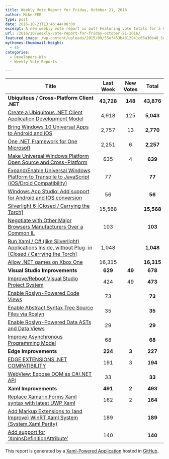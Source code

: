 ```yaml
---
title: Weekly Vote Report for Friday, October 21, 2016
author: Mike-EEE
type: post
date: 2016-10-21T13:46:44+00:00
excerpt: A new weekly vote report is out! Featuring vote totals for a Ubiquitous / Cross-Platform Client .NET (+148 New/43,876 Total), Visual Studio Improvements (+49 New/678 Total), Edge Improvements (+3 New/227 Total), and Xaml Improvements (+2 New/493 Total).
url: /2016/10/weekly-vote-report-for-friday-october-21-2016/
featured_image: /wp-content/uploads/2015/09/55ef453b4812941c66a30b48_Social-Profile-Thick-2561.png
mythemes-thumbnail-height:
  - 45
categories:
  - Developers-Win
  - Weekly Vote Reports

---
```

| Title                                                                                                    | Last Week  |      <span class="new">New Votes</span>       |   Total    |
| -------------------------------------------------------------------------------------------------------- |:----------:|:---------------------------------------------:|:----------:|
| **Ubiquitous / Cross-Platform Client .NET**                                                              | **43,728** | <span class="new"><strong>148</strong></span> | **43,876** |
| [Create a Ubiquitous .NET Client Application Development Model][1]                                       |   4,918    |         <span class="new">125</span>          | **5,043**  |
| [Bring Windows 10 Universal Apps to Android and iOS][2]                                                  |   2,757    |          <span class="new">13</span>          | **2,770**  |
| [One .NET Framework for One Microsoft][3]                                                                |   2,251    |          <span class="new">6</span>           | **2,257**  |
| [Make Universal Windows Platform Open Source and Cross-Platform][4]                                      |    635     |          <span class="new">4</span>           |  **639**   |
| [Expand/Enable Universal Windows Platform to Transpile to JavaScript (iOS/Droid Compatibility)][5]       |     77     |           <span class="new"></span>           |   **77**   |
| [Windows App Studio: Add support for Android and IOS conversion][6]                                      |     56     |           <span class="new"></span>           |   **56**   |
| [Silverlight 6 [Closed / Carrying the Torch]][7]                                                         |   15,568   |           <span class="new"></span>           | **15,568** |
| [Negotiate with Other Major Browsers Manufacturers Over a Common IL][8]                                  |    103     |           <span class="new"></span>           |  **103**   |
| [Run Xaml / C# (like Silverlight) Applications Inside, without Plug-in [Closed / Carrying the Torch]][9] |   1,048    |           <span class="new"></span>           | **1,048**  |
| [Allow .NET games on Xbox One][10]                                                                       |   16,315   |           <span class="new"></span>           | **16,315** |
| **Visual Studio Improvements**                                                                           |  **629**   | <span class="new"><strong>49</strong></span>  |  **678**   |
| [Improve/Reboot Visual Studio Project System][11]                                                        |    424     |          <span class="new">49</span>          |  **473**   |
| [Enable Roslyn-Powered Code Views][12]                                                                   |     73     |           <span class="new"></span>           |   **73**   |
| [Enable Abstract Syntax Tree Source Files via Roslyn][13]                                                |     35     |           <span class="new"></span>           |   **35**   |
| [Enable Roslyn-Powered Data ASTs and Data Views][14]                                                     |     29     |           <span class="new"></span>           |   **29**   |
| [Improve Asynchronous Programming Model][15]                                                             |     68     |           <span class="new"></span>           |   **68**   |
| **Edge Improvements**                                                                                    |  **224**   |  <span class="new"><strong>3</strong></span>  |  **227**   |
| [EDGE EXTENSIONS .NET COMPATIBILITY][16]                                                                 |    191     |          <span class="new">3</span>           |  **194**   |
| [WebView: Expose DOM as C#/.NET API][17]                                                                 |     33     |           <span class="new"></span>           |   **33**   |
| **Xaml Improvements**                                                                                    |  **491**   |  <span class="new"><strong>2</strong></span>  |  **493**   |
| [Replace Xamarin.Forms Xaml syntax with latest UWP Xaml][18]                                             |    162     |          <span class="new">2</span>           |  **164**   |
| [Add Markup Extensions to (and Improve) WinRT Xaml System (System.Xaml Parity)][19]                      |    189     |           <span class="new"></span>           |  **189**   |
| [Add support for &#8216;XmlnsDefinitionAttribute&#8217;][20]                                             |    140     |           <span class="new"></span>           |  **140**   |

This report is generated by a [Xaml-Powered Application][21] hosted in [GitHub][22].

 [1]: http://visualstudio.uservoice.com/forums/121579-visual-studio/suggestions/10027638-create-a-ubiquitous-net-client-application-develo
 [2]: https://visualstudio.uservoice.com/forums/121579-visual-studio-2015/suggestions/8912350-bring-windows-10-universal-apps-to-android-and-ios
 [3]: http://visualstudio.uservoice.com/forums/121579-visual-studio-2015/suggestions/4249140-one-net-framework-for-one-microsoft
 [4]: https://wpdev.uservoice.com/forums/110705-dev-platform/suggestions/7989744-make-universal-windows-platform-open-source-and-cr
 [5]: https://wpdev.uservoice.com/forums/110705-dev-platform/suggestions/7897380-expand-enable-universal-windows-platform-to-transp
 [6]: https://wpdev.uservoice.com/forums/216486-windows-app-studio/suggestions/9550647-add-support-for-andriod-and-ios-conversion
 [7]: http://visualstudio.uservoice.com/forums/121579-visual-studio/suggestions/3556619-silverlight-6
 [8]: https://wpdev.uservoice.com/forums/257854-microsoft-edge-developer/suggestions/11392869-negociate-with-other-major-browsers-maufacturers-o
 [9]: https://wpdev.uservoice.com/forums/257854-microsoft-edge-developer/suggestions/8022150-run-xaml-c-like-silverlight-applications-ins
 [10]: https://visualstudio.uservoice.com/forums/121579-visual-studio-2015/suggestions/4233646-allow-net-games-on-xbox-one
 [11]: http://visualstudio.uservoice.com/forums/121579-visual-studio/suggestions/9347001-improve-reboot-visual-studio-project-system
 [12]: http://visualstudio.uservoice.com/forums/121579-visual-studio/suggestions/10020390-enable-roslyn-powered-code-views
 [13]: http://visualstudio.uservoice.com/forums/121579-visual-studio-2015/suggestions/7066885-enable-abstract-syntax-tree-source-files-via-rosly
 [14]: http://visualstudio.uservoice.com/forums/121579-visual-studio/suggestions/10020525-enable-roslyn-powered-data-asts-and-data-views
 [15]: http://visualstudio.uservoice.com/forums/121579-visual-studio/suggestions/9126493-improve-asynchronous-programming-model
 [16]: https://wpdev.uservoice.com/forums/257854-microsoft-edge-developer/suggestions/9467958-edge-extensions-net-compatibility
 [17]: https://wpdev.uservoice.com/forums/110705-dev-platform/suggestions/9126583-webview-expose-dom-as-c-net-api
 [18]: https://wpdev.uservoice.com/forums/110705-universal-windows-platform/suggestions/13279557-replace-xamarin-forms-xaml-syntax-with-latest-uwp
 [19]: https://wpdev.uservoice.com/forums/110705-dev-platform/suggestions/7232264-add-markup-extensions-to-and-improve-winrt-xaml
 [20]: https://wpdev.uservoice.com/forums/110705-universal-windows-platform/suggestions/9523650-add-support-for-xmlnsdefinitionattribute
 [21]: https://imgflip.com/i/h6ho2
 [22]: https://github.com/DevelopersWin/VoteReporter
